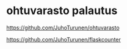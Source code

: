 # ohtuvarasto palautus
https://github.com/JuhoTurunen/ohtuvarasto

https://github.com/JuhoTurunen/flaskcounter
